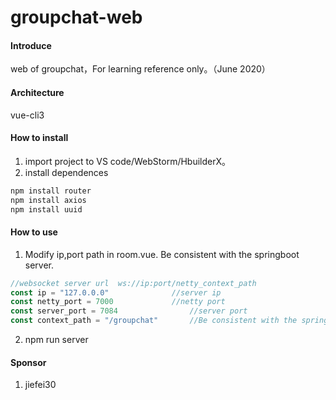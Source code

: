 # groupchat-web

#### Introduce
web of groupchat，For learning reference only。（June 2020）

#### Architecture
vue-cli3


#### How to install
1.  import project to VS code/WebStorm/HbuilderX。
2.  install dependences
```cmd
npm install router
npm install axios
npm install uuid

```

#### How to use

1.  Modify  ip,port path in room.vue. Be consistent with the springboot server.
```js
//websocket server url  ws://ip:port/netty_context_path
const ip = "127.0.0.0"      		//server ip
const netty_port = 7000      		//netty port
const server_port = 7084                //server port
const context_path = "/groupchat"       //Be consistent with the springboot server

```
2.  npm run server
#### Sponsor

1.  jiefei30
